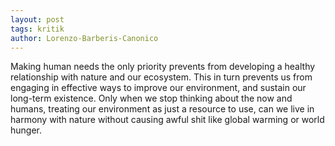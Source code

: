 ```yaml
---
layout: post
tags: kritik
author: Lorenzo-Barberis-Canonico
---
```


Making human needs the only priority prevents from developing a healthy relationship with nature and our ecosystem. This in turn prevents us from engaging in effective ways to improve our environment, and sustain our long-term existence. Only when we stop thinking about the now and humans, treating our environment as just a resource to use, can we live in harmony with nature without causing awful shit like global warming or world hunger. 